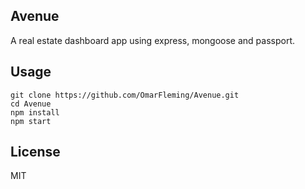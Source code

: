 ## Avenue

A real estate dashboard app using express, mongoose and passport.

## Usage

    git clone https://github.com/OmarFleming/Avenue.git
    cd Avenue
    npm install
    npm start

## License

MIT
